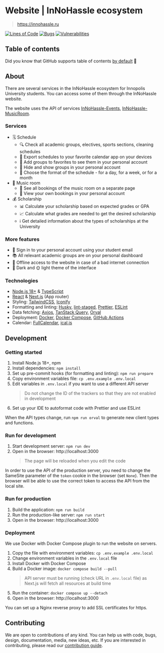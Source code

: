 # Website | InNoHassle ecosystem

> https://innohassle.ru

[![Lines of Code](https://sonarcloud.io/api/project_badges/measure?project=one-zero-eight_InNoHassle-Website&metric=ncloc)](https://sonarcloud.io/summary/new_code?id=one-zero-eight_InNoHassle-Website)
[![Bugs](https://sonarcloud.io/api/project_badges/measure?project=one-zero-eight_InNoHassle-Website&metric=bugs)](https://sonarcloud.io/summary/new_code?id=one-zero-eight_InNoHassle-Website)
[![Vulnerabilities](https://sonarcloud.io/api/project_badges/measure?project=one-zero-eight_InNoHassle-Website&metric=vulnerabilities)](https://sonarcloud.io/summary/new_code?id=one-zero-eight_InNoHassle-Website)

## Table of contents

Did you know that GitHub supports table of
contents [by default](https://github.blog/changelog/2021-04-13-table-of-contents-support-in-markdown-files/) 🤔

## About

There are several services in the InNoHassle ecosystem for Innopolis University students.
You can access some of them through the InNoHassle website.

The website uses the API of services [InNoHassle-Events](https://github.com/one-zero-eight/InNoHassle-Events), [InNoHassle-MusicRoom](https://github.com/one-zero-eight/InNoHassle-MusicRoom).

### Services

- 🗓️ Schedule
  - 🔍 Check all academic groups, electives, sports sections, cleaning schedules
  - 📲 Export schedules to your favorite calendar app on your devices
  - 🌟 Add groups to favorites to see them in your personal account
  - 🙈 Hide and show groups in your personal account
  - 🔄 Choose the format of the schedule - for a day, for a week, or for a month
- 🎵 Music room
  - 📅 See all bookings of the music room on a separate page
  - 🧐 View your own bookings in your personal account
- 💰 Scholarship
  - 📊 Calculate your scholarship based on expected grades or GPA
  - 📈 Calculate what grades are needed to get the desired scholarship
  - ℹ️ Get detailed information about the types of scholarships at the University

### More features

- 🔑 Sign in to your personal account using your student email
- 📚 All relevant academic groups are on your personal dashboard
- 📴 Offline access to the website in case of a bad internet connection
- 🌙 Dark and 🌞 light theme of the interface

### Technologies

- [Node.js 18+](https://nodejs.org) & [TypeScript](https://www.typescriptlang.org/)
- [React](https://react.dev/) & [Next.js](https://nextjs.org/) (App router)
- Styling: [TailwindCSS](https://tailwindcss.com/), [Iconify](https://iconify.design/)
- Formatting and linting: [Husky](https://typicode.github.io/husky/), [lint-staged](https://github.com/lint-staged/lint-staged), [Prettier](https://prettier.io/), [ESLint](https://eslint.org/)
- Data fetching: [Axios](https://axios-http.com/), [TanStack Query](https://tanstack.com/query/latest), [Orval](https://orval.dev/)
- Deployment: [Docker](https://www.docker.com/), [Docker Compose](https://docs.docker.com/compose/), [GitHub Actions](https://github.com/features/actions)
- Calendar: [FullCalendar](https://fullcalendar.io/), [ical.js](https://github.com/kewisch/ical.js)

## Development

### Getting started

1. Install Node.js 18+, npm
2. Install dependencies: `npm install`
3. Set up pre-commit hooks (for formatting and linting): `npm run prepare`
4. Copy environment variables file: `cp .env.example .env.local`
5. Edit variables in `.env.local` if you want to use a different API server
   > Do not change the ID of the trackers so that they are not enabled in development
6. Set up your IDE to autoformat code with Prettier and use ESLint

When the API types change, run `npm run orval` to generate new client types and functions.

### Run for development

1. Start development server: `npm run dev`
2. Open in the browser: http://localhost:3000
   > The page will be reloaded when you edit the code

In order to use the API of the production server, you need to change the SameSite parameter of the `token` cookie in the browser (set `None`).
Then the browser will be able to use the correct token to access the API from the local site.

### Run for production

1. Build the application: `npm run build`
2. Run the production-like server: `npm run start`
3. Open in the browser: http://localhost:3000

### Deployment

We use Docker with Docker Compose plugin to run the website on servers.

1. Copy the file with environment variables: `cp .env.example .env.local`
2. Change environment variables in the `.env.local` file
3. Install Docker with Docker Compose
4. Build a Docker image: `docker compose build --pull`
   > API server must be running (check URL in `.env.local` file) as Next.js will fetch all resources at build time
5. Run the container: `docker compose up --detach`
6. Open in the browser: http://localhost:3000

You can set up a Nginx reverse proxy to add SSL certificates for https.

## Contributing

We are open to contributions of any kind.
You can help us with code, bugs, design, documentation, media, new ideas, etc.
If you are interested in contributing, please read our [contribution guide](https://github.com/one-zero-eight/.github/blob/main/CONTRIBUTING.md).
